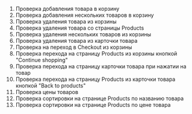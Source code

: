 1. Проверка добавления товара в корзину
2. Проверка добавления нескольких товаров в корзину
2. Проверка удаления товара из корзины
3. Проверка удаления товара со страницы Products
4. Проверка удаления нескольких товаров из корзины
4. Проверка удаления товара из карточки товара
5. Проверка на переход в Checkout из корзины
6. Проверка перехода на страницу Products из корзины кнопкой "Continue shopping"
7. Проверка перехода на страницу карточки товара при нажатии на товар
8. Проверка перехода на страницу Products из карточки товара кнопкой "Back to products"
9. Проверка цены товаров
10. Проверка сортировки на странице Products по названию товара
11. Проверка сортировки на странице Products по цене товара 